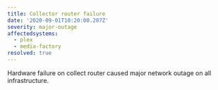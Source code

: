 ```yaml
---
title: Collector router failure
date: '2020-09-01T10:20:00.207Z'
severity: major-outage
affectedsystems:
  - plex
  - media-factory
resolved: true
---
```

Hardware failure on collect router caused major network outage on all infrastructure.

<!--- language code: en -->
